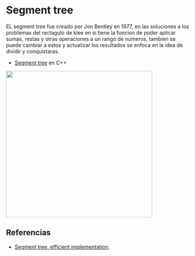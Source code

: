 # Segment tree

EL segment tree fue creado por Jon Bentley en 1977, en las soluciones a los problemas del rectagulo de klee en si tiene la funcion de poder aplicar sumas, restas y otras operaciones a un rango de numeros, tambien se puede cambiar a estos y actualizar los resultados se enfoca en la idea de dividir y conquistaras.
* [Segment tree](https://github.com/Lutyvr02/Algoritmica/blob/main/Contenidos/Segment_tree/Segment_tree.cpp) en C++
<img src="https://user-images.githubusercontent.com/101956531/193722579-7a410187-8d96-49e8-b746-023d0f4b96c5.png" width="400">

## Referencias
* [Segment tree, efficient implementation](https://www.geeksforgeeks.org/segment-tree-efficient-implementation/?ref=lbp).


